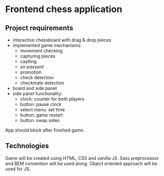 # Frontend chess application

## Project requirements

- interactive chessboard with drag & drop pieces
- implemented game mechanisms:
    - movement checking 
    - capturing pieces
    - castling
    - *en passant*
    - promotion
    - check detection
    - checkmate detection
- board and side panel
- side panel functionality:
    - clock: counter for both players
    - button: pause clock
    - select menu: set time
    - button: game restart
    - button: swap sides

App should block after finished game.

## Technologies

Game will be created using HTML, CSS and vanilla JS. Sass preprocessor and BEM convention will be used along. Object oriented approach will be used for JS.

